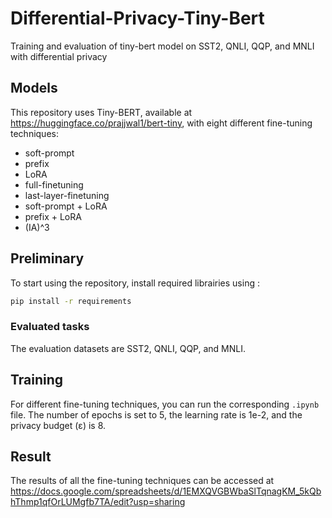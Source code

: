 # Differential-Privacy-Tiny-Bert
Training and evaluation of tiny-bert model on SST2, QNLI, QQP, and MNLI with differential privacy

## Models

This repository uses Tiny-BERT, available at https://huggingface.co/prajjwal1/bert-tiny, with eight different fine-tuning techniques:
 - soft-prompt
 - prefix
 - LoRA
 - full-finetuning
 - last-layer-finetuning
 - soft-prompt + LoRA
 - prefix + LoRA
 - (IA)^3


## Preliminary

To start using the repository, install required librairies using :
```bash
pip install -r requirements
```
### Evaluated tasks

The evaluation datasets are SST2, QNLI, QQP, and MNLI.

## Training

For different fine-tuning techniques, you can run the corresponding `.ipynb` file. The number of epochs is set to 5, the learning rate is 1e-2, and the privacy budget (ε) is 8.

## Result 
The results of all the fine-tuning techniques can be accessed at https://docs.google.com/spreadsheets/d/1EMXQVGBWbaSlTqnagKM_5kQbhThmp1qfOrLUMgfb7TA/edit?usp=sharing
